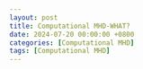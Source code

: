 ```yaml
---
layout: post
title: Computational MHD-WHAT?
date: 2024-07-20 00:00:00 +0800
categories: [Computational MHD]
tags: [Computational MHD]
---
```

